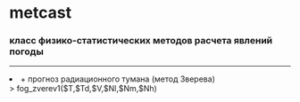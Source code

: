 # metcast
### **класс физико-статистических методов расчета явлений погоды**
<hr>
<li> + прогноз радиационного тумана (метод Зверева)</li>
> fog_zverev1($T,$Td,$V,$Nl,$Nm,$Nh)
        
